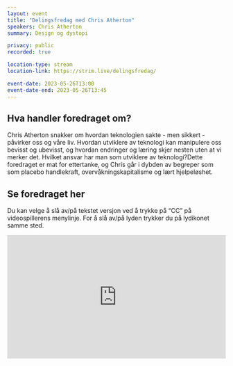 ```yaml
---
layout: event
title: "Delingsfredag med Chris Atherton"
speakers: Chris Atherton
summary: Design og dystopi

privacy: public
recorded: true

location-type: stream 
location-link: https://strim.live/delingsfredag/ 

event-date: 2023-05-26T13:00
event-date-end: 2023-05-26T13:45
---
```

## Hva handler foredraget om?
Chris Atherton snakker om hvordan teknologien sakte - men sikkert - påvirker oss og våre liv. Hvordan utviklere av teknologi kan manipulere oss bevisst og ubevisst, og hvordan endringer og læring skjer nesten uten at vi merker det. Hvilket ansvar har man som utviklere av teknologi?Dette foredraget er mat for ettertanke, og Chris går i dybden av begreper som som placebo handlekraft, overvåkningskapitalisme og lært hjelpeløshet. 

## Se foredraget her

Du kan velge å slå av/på tekstet versjon ved å trykke på “CC” på videospillerens menylinje. For å slå av/på lyden trykker du på lydikonet samme sted.

<div style="padding:56.25% 0 0 0;position:relative;"><iframe src="https://vimeo.com/event/3435984/embed/c341cec473" frameborder="0" allow="autoplay; fullscreen; picture-in-picture" allowfullscreen style="position:absolute;top:0;left:0;width:100%;height:100%;"></iframe></div>
